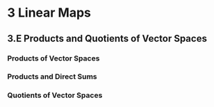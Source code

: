 # 3 Linear Maps

## 3.E Products and Quotients of Vector Spaces

### Products of Vector Spaces

### Products and Direct Sums

### Quotients of Vector Spaces

